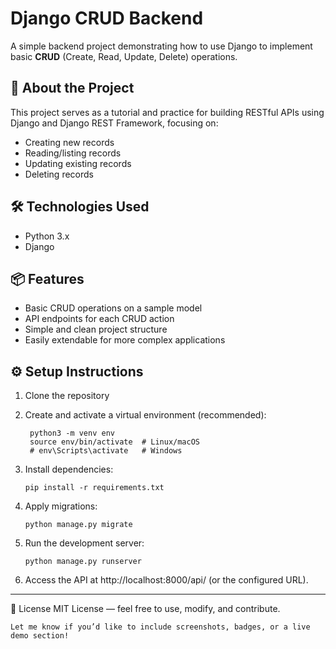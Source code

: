 # Django CRUD Backend

A simple backend project demonstrating how to use Django to implement basic **CRUD** (Create, Read, Update, Delete) operations.

## 🚀 About the Project

This project serves as a tutorial and practice for building RESTful APIs using Django and Django REST Framework, focusing on:

- Creating new records  
- Reading/listing records  
- Updating existing records  
- Deleting records

## 🛠 Technologies Used

- Python 3.x  
- Django  

## 📦 Features

- Basic CRUD operations on a sample model  
- API endpoints for each CRUD action  
- Simple and clean project structure  
- Easily extendable for more complex applications  

## ⚙️ Setup Instructions

1. Clone the repository
   
2. Create and activate a virtual environment (recommended): 
   ```
    python3 -m venv env
    source env/bin/activate  # Linux/macOS  
    # env\Scripts\activate   # Windows
   ```
3. Install dependencies:
   ```
   pip install -r requirements.txt
   ```
4. Apply migrations: 
   ```
   python manage.py migrate
   ```
5. Run the development server: 
   ```
   python manage.py runserver
   ```
6. Access the API at http://localhost:8000/api/ (or the configured URL).

---
📜 License
MIT License — feel free to use, modify, and contribute.

```
Let me know if you’d like to include screenshots, badges, or a live demo section!
```
